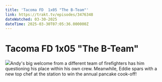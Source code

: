 ```yaml
---
title: 'Tacoma FD  1x05 "The B-Team"' 
link: https://trakt.tv/episodes/3476348
dateWatched: 03-30-2025
dateTime: 2025-03-30T07:05:36.000000Z
---
```

# Tacoma FD  1x05 "The B-Team"

![](https://walter-r2.trakt.tv/images/episodes/003/476/348/screenshots/thumb/7f78863c77.jpg)Andy's big welcome from a different team of firefighters has him questioning his place within his own crew. Meanwhile, Eddie spars with a new top chef at the station to win the annual pancake cook-off!